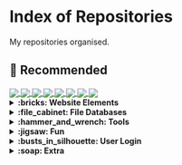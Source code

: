 # Index of Repositories
My repositories organised.

## :star2: Recommended
<a href="https://github.com/KennyOliver/searchable-csv">
  <img align="center" src="https://github-readme-stats.vercel.app/api/pin/?theme=radical&hide_border=true&username=KennyOliver&repo=searchable-csv" />
</a>
<a href="https://github.com/KennyOliver/walk-in-the-woods">
  <img align="center" src="https://github-readme-stats.vercel.app/api/pin/?theme=radical&hide_border=true&username=KennyOliver&repo=walk-in-the-woods" />
</a>
<a href="https://github.com/KennyOliver/easter-egg-orders-db">
  <img align="center" src="https://github-readme-stats.vercel.app/api/pin/?theme=radical&hide_border=true&username=KennyOliver&repo=easter-egg-orders-db" />
</a>
<a href="https://github.com/KennyOliver/user-login">
  <img align="center" src="https://github-readme-stats.vercel.app/api/pin/?theme=radical&hide_border=true&username=KennyOliver&repo=user-login" />
</a>
<a href="https://github.com/KennyOliver/school-spree">
  <img align="center" src="https://github-readme-stats.vercel.app/api/pin/?theme=radical&hide_border=true&username=KennyOliver&repo=school-spree" />
</a>
<a href="https://github.com/KennyOliver/file-viewer">
  <img align="center" src="https://github-readme-stats.vercel.app/api/pin/?theme=radical&hide_border=true&username=KennyOliver&repo=file-viewer" />
</a>
<a href="https://github.com/KennyOliver/animated-profile-badge">
  <img align="center" src="https://github-readme-stats.vercel.app/api/pin/?theme=radical&hide_border=true&username=KennyOliver&repo=animated-profile-badge" />
</a>
<a href="https://github.com/KennyOliver/neumorphia.css">
  <img align="center" src="https://github-readme-stats.vercel.app/api/pin/?theme=radical&hide_border=true&username=KennyOliver&repo=neumorphia.css" />
</a>

<details><summary><b>:bricks: Website Elements</b></summary>
<a href="https://github.com/KennyOliver/animated-profile-badge">
  <img align="center" src="https://github-readme-stats.vercel.app/api/pin/?theme=radical&hide_border=true&username=KennyOliver&repo=animated-profile-badge" />
</a>
<a href="https://github.com/KennyOliver/neumorphia.css">
  <img align="center" src="https://github-readme-stats.vercel.app/api/pin/?theme=radical&hide_border=true&username=KennyOliver&repo=neumorphia.css" />
</a>
</details>

<details><summary><b>:file_cabinet: File Databases</b></summary>
<a href="https://github.com/KennyOliver/easter-egg-orders-db">
  <img align="center" src="https://github-readme-stats.vercel.app/api/pin/?theme=radical&hide_border=true&username=KennyOliver&repo=easter-egg-orders-db" />
</a>
<a href="https://github.com/KennyOliver/searchable-csv">
  <img align="center" src="https://github-readme-stats.vercel.app/api/pin/?theme=radical&hide_border=true&username=KennyOliver&repo=searchable-csv" />
</a>
<a href="https://github.com/KennyOliver/fruit-db-search-engine">
  <img align="center" src="https://github-readme-stats.vercel.app/api/pin/?theme=radical&hide_border=true&username=KennyOliver&repo=fruit-db-search-engine" />
</a>
<a href="https://github.com/KennyOliver/library-inventory">
  <img align="center" src="https://github-readme-stats.vercel.app/api/pin/?theme=radical&hide_border=true&username=KennyOliver&repo=library-inventory" />
</a>
<a href="https://github.com/KennyOliver/csv-leaderboard">
  <img align="center" src="https://github-readme-stats.vercel.app/api/pin/?theme=radical&hide_border=true&username=KennyOliver&repo=csv-leaderboard" />
</a>
</details>

<details><summary><b>:hammer_and_wrench: Tools</b></summary>
<a href="https://github.com/KennyOliver/basic-calculator">
  <img align="center" src="https://github-readme-stats.vercel.app/api/pin/?theme=radical&hide_border=true&username=KennyOliver&repo=basic-calculator" />
</a>
<a href="https://github.com/KennyOliver/char-unicode-converter">
  <img align="center" src="https://github-readme-stats.vercel.app/api/pin/?theme=radical&hide_border=true&username=KennyOliver&repo=char-unicode-converter" />
</a>
<a href="https://github.com/KennyOliver/vivid-hues">
  <img align="center" src="https://github-readme-stats.vercel.app/api/pin/?theme=radical&hide_border=true&username=KennyOliver&repo=vivid-hues" />
</a>
<a href="https://github.com/KennyOliver/bubble-binary">
  <img align="center" src="https://github-readme-stats.vercel.app/api/pin/?theme=radical&hide_border=true&username=KennyOliver&repo=bubble-binary" />
</a>
<a href="https://github.com/KennyOliver/file-viewer">
  <img align="center" src="https://github-readme-stats.vercel.app/api/pin/?theme=radical&hide_border=true&username=KennyOliver&repo=file-viewer" />
</a>
<a href="https://github.com/KennyOliver/merge-sort">
  <img align="center" src="https://github-readme-stats.vercel.app/api/pin/?theme=radical&hide_border=true&username=KennyOliver&repo=merge-sort" />
</a>
</details>

<details><summary><b>:jigsaw: Fun</b></summary>
<a href="https://github.com/KennyOliver/school-spree">
  <img align="center" src="https://github-readme-stats.vercel.app/api/pin/?theme=radical&hide_border=true&username=KennyOliver&repo=school-spree" />
</a>
<a href="https://github.com/KennyOliver/find-the-fish">
  <img align="center" src="https://github-readme-stats.vercel.app/api/pin/?theme=radical&hide_border=true&username=KennyOliver&repo=find-the-fish" />
</a>
<a href="https://github.com/KennyOliver/rock-paper-scissors">
  <img align="center" src="https://github-readme-stats.vercel.app/api/pin/?theme=radical&hide_border=true&username=KennyOliver&repo=rock-paper-scissors" />
</a>
<a href="https://github.com/KennyOliver/compsci-terms-quiz">
  <img align="center" src="https://github-readme-stats.vercel.app/api/pin/?theme=radical&hide_border=true&username=KennyOliver&repo=compsci-terms-quiz" />
</a>
<a href="https://github.com/KennyOliver/walk-in-the-woods">
  <img align="center" src="https://github-readme-stats.vercel.app/api/pin/?theme=radical&hide_border=true&username=KennyOliver&repo=walk-in-the-woods" />
</a>
</details>

<details><summary><b>:busts_in_silhouette: User Login</b></summary>
<a href="https://github.com/KennyOliver/user-login">
  <img align="center" src="https://github-readme-stats.vercel.app/api/pin/?theme=radical&hide_border=true&username=KennyOliver&repo=user-login" />
</a>
<a href="https://github.com/KennyOliver/input-sanitation">
  <img align="center" src="https://github-readme-stats.vercel.app/api/pin/?theme=radical&hide_border=true&username=KennyOliver&repo=input-sanitation" />
</a>
</details>

<details><summary><b>:soap: Extra</b></summary>
<a href="https://github.com/KennyOliver/cpp-variables">
  <img align="center" src="https://github-readme-stats.vercel.app/api/pin/?theme=radical&hide_border=true&username=KennyOliver&repo=cpp-variables" />
</a>
<a href="https://github.com/KennyOliver/sum-of-inputs">
  <img align="center" src="https://github-readme-stats.vercel.app/api/pin/?theme=radical&hide_border=true&username=KennyOliver&repo=sum-of-inputs" />
</a>
<a href="https://github.com/KennyOliver/count-to-ten">
  <img align="center" src="https://github-readme-stats.vercel.app/api/pin/?theme=radical&hide_border=true&username=KennyOliver&repo=count-to-ten" />
</a>
<a href="https://github.com/KennyOliver/hello-app">
  <img align="center" src="https://github-readme-stats.vercel.app/api/pin/?theme=radical&hide_border=true&username=KennyOliver&repo=hello-app" />
</a>
<a href="https://github.com/KennyOliver/ml-recog-p-n-phrases">
  <img align="center" src="https://github-readme-stats.vercel.app/api/pin/?theme=radical&hide_border=true&username=KennyOliver&repo=ml-recog-p-n-phrases" />
</a>
</details>
